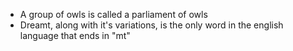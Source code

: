 - A group of owls is called a parliament of owls
- Dreamt, along with it's variations, is the only word in the english language that ends in "mt"